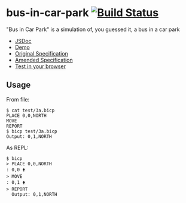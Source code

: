 # bus-in-car-park [![Build Status](https://travis-ci.org/aaronjameslang/bus-in-car-park.svg?branch=master)](https://travis-ci.org/aaronjameslang/bus-in-car-park)

"Bus in Car Park" is a simulation of, you guessed it, a bus in a car park

  - [JSDoc](//aaronjameslang.github.io/bus-in-car-park)
  - [Demo](//aaronjameslang.github.io/bus-in-car-park/extras/demo.html)
  - [Original Specification](//aaronjameslang.github.io/bus-in-car-park/extras/specification.pdf)
  - [Amended  Specification](//aaronjameslang.github.io/bus-in-car-park/extras/specification.html)
  - [Test in your browser](//aaronjameslang.github.io/bus-in-car-park/extras/tests.html)

## Usage

From file:

    $ cat test/3a.bicp
    PLACE 0,0,NORTH
    MOVE
    REPORT
    $ bicp test/3a.bicp
    Output: 0,1,NORTH

As REPL:

    $ bicp
    > PLACE 0,0,NORTH
    : 0,0 🠝
    > MOVE
    : 0,1 🠝
    > REPORT
      Output: 0,1,NORTH
